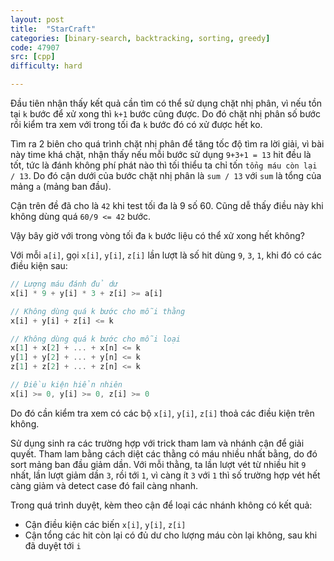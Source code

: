 ```yaml
---
layout: post
title:  "StarCraft"
categories: [binary-search, backtracking, sorting, greedy]
code: 47907
src: [cpp]
difficulty: hard

---
```


Đầu tiên nhận thấy kết quả cần tìm có thể sử dụng chặt nhị phân, vì nếu tồn tại `k` bước để xử xong thì `k+1` bước cũng được. Do đó chặt nhị phân số bước rồi kiểm tra xem với trong tối đa `k` bước đó có xử được hết ko.

Tìm ra 2 biên cho quá trình chặt nhị phân để tăng tốc độ tìm ra lời giải, vì bài này time khá chặt, nhận thấy nếu mỗi bước sử dụng `9+3+1 = 13` hit đều là tốt, tức là đánh không phí phát nào thì tối thiểu ta chỉ tốn `tổng máu còn lại / 13`. Do đó cận dưới của bước chặt nhị phân là `sum / 13` với `sum` là tổng của mảng `a` (mảng ban đầu).

Cận trên đề đã cho là `42` khi test tối đa là 9 số 60. Cũng dễ thấy điều này khi không dùng quá `60/9 <= 42` bước.

Vậy bây giờ với trong vòng tối đa `k` bước liệu có thể xử xong hết không?

Với mỗi `a[i]`, gọi `x[i]`, `y[i]`, `z[i]` lần lượt là số hit dùng `9`, `3`, `1`, khi đó có các điều kiện sau:

```js
// Lượng máu đánh đủ dư
x[i] * 9 + y[i] * 3 + z[i] >= a[i]

// Không dùng quá k bước cho mỗi thằng
x[i] + y[i] + z[i] <= k

// Không dùng quá k bước cho mỗi loại
x[1] + x[2] + ... + x[n] <= k
y[1] + y[2] + ... + y[n] <= k
z[1] + z[2] + ... + z[n] <= k

// Điều kiện hiển nhiên
x[i] >= 0, y[i] >= 0, z[i] >= 0
```

Do đó cần kiểm tra xem có các bộ `x[i]`, `y[i]`, `z[i]` thoả các điều kiện trên không.

Sử dụng sinh ra các trường hợp với trick tham lam và nhánh cận để giải quyết. Tham lam bằng cách diệt các thằng có máu nhiều nhất bằng, do đó sort mảng ban đầu giảm dần. Với mỗi thằng, ta lần lượt vét từ nhiều hit `9` nhất, lần lượt giảm dần `3`, rồi tới `1`, vì càng ít `3` với `1` thì số trường hợp vét hết càng giảm và detect case đó fail càng nhanh.

Trong quá trình duyệt, kèm theo cận để loại các nhánh không có kết quả:

+ Cận điều kiện các biến `x[i]`, `y[i]`, `z[i]`
+ Cận tổng các hit còn lại có đủ dư cho lượng máu còn lại không, sau khi đã duyệt tới `i`
